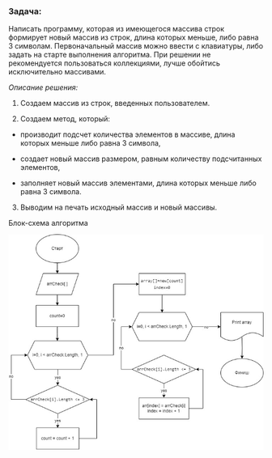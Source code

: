 ### Задача:
Написать программу, которая из имеющегося массива строк формирует новый массив из строк, длина которых меньше, либо равна 3 символам. Первоначальный массив можно ввести с клавиатуры, либо задать на старте выполнения алгоритма. При решении не рекомендуется пользоваться коллекциями, лучше обойтись исключительно массивами.

*Описание решения:*

1. Создаем массив из строк, введенных пользователем.

2. Создаем метод, который:

* производит подсчет количества элементов в массиве, длина которых меньше либо равна 3 символа,

* создает новый массив размером, равным количеству подсчитанных элементов,

* заполняет новый массив элементами, длина которых меньше либо равна 3 символа.

3. Выводим на печать исходный массив и новый массивы.

Блок-схема алгоритма

![Блок-схема алгоритма](flowchart.jpg)
